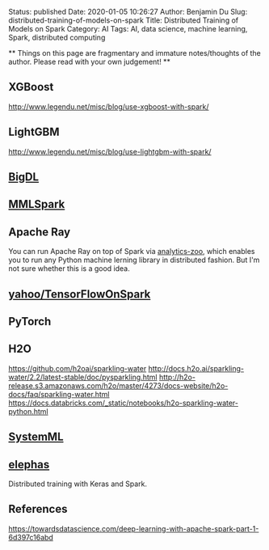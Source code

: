Status: published
Date: 2020-01-05 10:26:27
Author: Benjamin Du
Slug: distributed-training-of-models-on-spark
Title: Distributed Training of Models on Spark
Category: AI
Tags: AI, data science, machine learning, Spark, distributed computing

**
Things on this page are fragmentary and immature notes/thoughts of the author.
Please read with your own judgement!
**

## XGBoost

http://www.legendu.net/misc/blog/use-xgboost-with-spark/

## LightGBM

http://www.legendu.net/misc/blog/use-lightgbm-with-spark/

## [BigDL](https://github.com/intel-analytics/BigDL)

## [MMLSpark](https://github.com/Azure/mmlspark)

## Apache Ray

You can run Apache Ray on top of Spark via 
[analytics-zoo](https://github.com/intel-analytics/analytics-zoo),
which enables you to run any Python machine lerning library in distributed fashion.
But I'm not sure whether this is a good idea.

## [yahoo/TensorFlowOnSpark](https://github.com/yahoo/TensorFlowOnSpark)

## PyTorch

## H2O

https://github.com/h2oai/sparkling-water
http://docs.h2o.ai/sparkling-water/2.2/latest-stable/doc/pysparkling.html
http://h2o-release.s3.amazonaws.com/h2o/master/4273/docs-website/h2o-docs/faq/sparkling-water.html
https://docs.databricks.com/_static/notebooks/h2o-sparkling-water-python.html

## [SystemML](https://github.com/apache/systemml)

## [elephas](https://github.com/maxpumperla/elephas)

Distributed training with Keras and Spark.

## References

https://towardsdatascience.com/deep-learning-with-apache-spark-part-1-6d397c16abd
